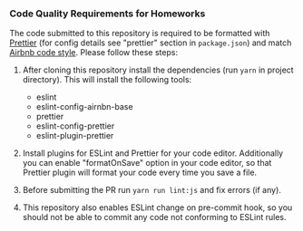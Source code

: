 ### Code Quality Requirements for Homeworks

The code submitted to this repository is required to be formatted with [Prettier](https://github.com/prettier/prettier) (for config details see "prettier" section in `package.json`) and match [Airbnb code style](https://github.com/airbnb/javascript). Please follow these steps:
1. After cloning this repository install the dependencies (run `yarn` in project directory). This will install the following tools:
    - eslint
    - eslint-config-airnbn-base
    - prettier
    - eslint-config-prettier
    - eslint-plugin-prettier

1. Install plugins for ESLint and Prettier for your code editor. Additionally you can enable "formatOnSave" option in your code editor, so that Prettier plugin will format your code every time you save a file.

1. Before submitting the PR run `yarn run lint:js` and fix errors (if any).

1. This repository also enables ESLint change on pre-commit hook, so you should not be able to commit any code not conforming to ESLint rules.